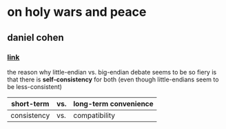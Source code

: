 # on holy wars and peace
## daniel cohen
### [link](https://dcc.ufrj.br/~gabriel/progpar/danny_co.pdf)

the reason why little-endian vs. big-endian debate seems to be so fiery is that there is **self-consistency** for both (even though little-endians seem to be less-consistent)

| short-term | vs. | long-term convenience |
|---|---|---|
| consistency | vs. | compatibility |


